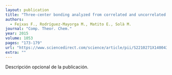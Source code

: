 ```yaml
---
layout: publication
title: "Three-center bonding analyzed from correlated and uncorrelated third-order reduced density matrices"
authors:
  - Feixas F., Rodríguez-Mayorga M., Matito E., Solà M.
journal: "Comp. Theor. Chem."
year: 2015
volume: 1053
pages: "173-179"
url: "https://www.sciencedirect.com/science/article/pii/S2210271X14004368?casa_token=WBjy-DwMmF8AAAAA:7kcUbzpEZrfDfJKlpii5d3rTQt6Syj7stF9tqX-Kbk2TOT4nC0Y67B-U6PoohfjbnWzpk9G0"
extra: ""
---
```


Descripción opcional de la publicación.
